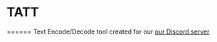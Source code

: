 # TATT
======
Text Encode/Decode tool created for our [our Discord server](https://discord.gg/rMKmCfqH)
